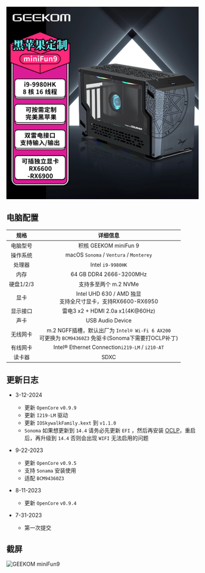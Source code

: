 [![NUC9](./ScreenShots/miniFun9_taobao.png)](https://item.taobao.com/item.htm?id=747485033557)

## 电脑配置

|   规格    |                           详细信息                           |
| :-------: | :----------------------------------------------------------: |
| 电脑型号  |                    积核 GEEKOM miniFun 9                     |
| 操作系统  |           macOS `Sonoma` / `Ventura` / `Monterey`            |
|  处理器   |                      Intel `i9-9980HK`                       |
|   内存    |                   64 GB DDR4 2666-3200MHz                    |
| 硬盘1/2/3 |                    支持多至两个 m.2 NVMe                     |
|   显卡    |                   Intel UHD 630 / AMD 独显<br /> 支持全尺寸显卡，支持RX6600-RX6950|
| 显示接口  |               雷电3 x2 + HDMI 2.0a x1(4K@60Hz)               |
|   声卡    |                       USB Audio Device                       |
| 无线网卡  | m.2 NGFF插槽，默认出厂为 `Intel® Wi-Fi 6 AX200`<br />可更换为 `BCM94360Z3` 免驱卡(Sonoma下需要打OCLP补丁) |
| 有线网卡  |       Intel® Ethernet Connection`i219-LM` / `i210-AT`        |
|  读卡器   |                             SDXC                             |

## 更新日志

- 3-12-2024
  - 更新 `OpenCore` `v0.9.9`
  - 更新 `I219-LM` 驱动
  - 更新 `IOSkywalkFamily.kext` 到 `v1.1.0`
  - `Sonoma` 如果想更新到 `14.4` 请务必先更新 `EFI` ，然后再安装 [OCLP](https://pan.daliansky.net/APPS/OCLP/OCLP.md)，重启后，再升级到 `14.4` 否则会出现 `WIFI` 无法启用的问题
  
- 9-22-2023
  - 更新 `OpenCore` `v0.9.5`
  - 支持 `Sonama` 安装使用
  - 适配 `BCM94360Z3`
- 8-11-2023
  - 更新 `OpenCore` `v0.9.4`
- 7-31-2023
  - 第一次提交

## 截屏

![GEEKOM miniFun9](./ScreenShots/GEEKOM_Hackintosh.png)